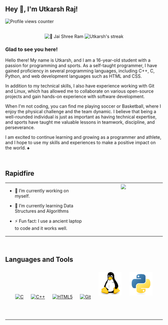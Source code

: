 ## Hey 👋, I'm Utkarsh Raj! 
![Profile views counter](https://komarev.com/ghpvc/?username=Utkarsh0uchiha&&style=flat-square)   
<br/>

<p align="center">
</p>
<p align="center">
  <img title="🚩 Jai Shree Ram" src="https://qph.cf2.quoracdn.net/main-qimg-af2f41d33304f7830043dee7fa4e91df-lq" width=500px/>
        <img alt="Utkarsh's streak" src="https://github-readme-streak-stats.herokuapp.com?user=utkarsh0uchiha&theme=highcontrast&hide_border=true)](https://git.io/streak-stats)" height=210px/>
    </a>

<br>
  
### Glad to see you here!  
Hello there! My name is Utkarsh, and I am a 16-year-old student with a passion for programming and sports. As a self-taught programmer, I have gained proficiency in several programming languages, including C++, C, Python, and web development languages such as HTML and CSS.

In addition to my technical skills, I also have experience working with Git and Linux, which has allowed me to collaborate on various open-source projects and gain hands-on experience with software development.

When I'm not coding, you can find me playing soccer or Basketball, where I enjoy the physical challenge and the team dynamic. I believe that being a well-rounded individual is just as important as having technical expertise, and sports have taught me valuable lessons in teamwork, discipline, and perseverance.

I am excited to continue learning and growing as a programmer and athlete, and I hope to use my skills and experiences to make a positive impact on the world. ♠️ 
  

<br/>  


## Rapidfire  
<table><tr><td valign="top" width="50%">

- 🔭 I’m currently working on myself.  
  

- 🌱 I’m currently learning Data Structures and Algorithms  
  

- ⚡ Fun fact: I use a ancient laptop to code and it works well.  


</td><td valign="top" width="50%">

<div align="center">
<img src="https://rishavanand.github.io/static/images/greetings.gif" align="center" style="width: 100%" />
</div>  


</td></tr></table>  

<br/>  


## Languages and Tools  
<div align="center">  
<a href="https://www.cprogramming.com/" target="_blank"><img style="margin: 10px" src="https://profilinator.rishav.dev/skills-assets/c-original.svg" alt="C" height="75" /></a>  
<a href="https://www.cplusplus.com/" target="_blank"><img style="margin: 10px" src="https://profilinator.rishav.dev/skills-assets/cplusplus-original.svg" alt="C++" height="75" /></a>  
<a href="https://en.wikipedia.org/wiki/HTML5" target="_blank"><img style="margin: 10px" src="https://profilinator.rishav.dev/skills-assets/html5-original-wordmark.svg" alt="HTML5" height="75" /></a>  
<a href="https://github.com/" target="_blank"><img style="margin: 10px" src="https://profilinator.rishav.dev/skills-assets/git-scm-icon.svg" alt="Git" height="75" /></a>  
<a href="https://github.com/" target="_blank"><img style="margin: 10px" src="https://raw.githubusercontent.com/devicons/devicon/master/icons/linux/linux-original.svg" alt="Git" height="75" /></a> 
<a href="https://github.com/" target="_blank"><img style="margin: 10px" src="https://raw.githubusercontent.com/devicons/devicon/master/icons/python/python-original.svg" alt="Git" height="75" /></a> 


###
</div>  

<br/>  

----
